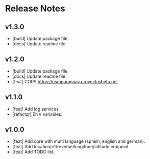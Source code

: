 # Release Notes

## v1.3.0

- [build] Update package file.
- [docs] Update readme file.

## v1.2.0

- [build] Update package file.
- [docs] Update readme file.
- [feat] CORS https://osmparaguay.proyectosbeta.net

## v1.1.0

- [feat] Add log services.
- [refactor] ENV variables.

## v1.0.0

- [feat] Add core with multi language (spnish, english and german).
- [feat] Add location/v1/reverse/longitude/latitude endpoint.
- [feat] Add TODO list.
